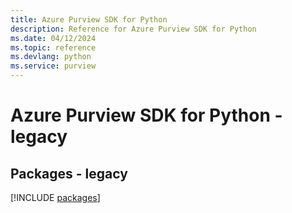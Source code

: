 ```yaml
---
title: Azure Purview SDK for Python
description: Reference for Azure Purview SDK for Python
ms.date: 04/12/2024
ms.topic: reference
ms.devlang: python
ms.service: purview
---
```

# Azure Purview SDK for Python - legacy
## Packages - legacy
[!INCLUDE [packages](purview-index.md)]
